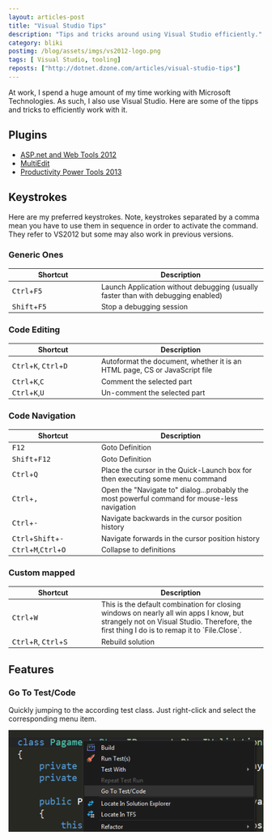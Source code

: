 ```yaml
---
layout: articles-post
title: "Visual Studio Tips"
description: "Tips and tricks around using Visual Studio efficiently."
category: bliki
postimg: /blog/assets/imgs/vs2012-logo.png
tags: [ Visual Studio, tooling]
reposts: ["http://dotnet.dzone.com/articles/visual-studio-tips"]
---
```



At work, I spend a huge amount of my time working with Microsoft Technologies. As such, I also use Visual Studio. Here are some of the tipps and tricks to efficiently work with it.

## Plugins

- [ASP.net and Web Tools 2012](http://www.asp.net/vnext)
- [MultiEdit](http://visualstudiogallery.msdn.microsoft.com/2beb9705-b568-45d1-8550-751e181e3aef)
- [Productivity Power Tools 2013](http://visualstudiogallery.msdn.microsoft.com/3a96a4dc-ba9c-4589-92c5-640e07332afd)

## Keystrokes
Here are my preferred keystrokes. Note, keystrokes separated by a comma mean you have to use them in sequence in order to activate the command.  
They refer to VS2012 but some may also work in previous versions.

### Generic Ones
<table class="table table-striped">
<thead>
    <th width="35%">Shortcut</th>
    <th>Description</th>
</thead>
<tbody>
    <tr>
        <td><kbd>Ctrl</kbd>+<kbd>F5</kbd></td>
        <td>Launch Application without debugging (usually faster than with debugging enabled)</td>
    </tr>
    <tr>
        <td><kbd>Shift</kbd>+<kbd>F5</kbd></td>
        <td>Stop a debugging session</td>
    </tr>
</tbody>
</table>

### Code Editing

<table class="table table-striped">
<thead>
    <th width="35%">Shortcut</th>
    <th>Description</th>
</thead>
<tbody>
    <tr>
        <td><kbd>Ctrl</kbd>+<kbd>K</kbd>, <kbd>Ctrl</kbd>+<kbd>D</kbd></td>
        <td>Autoformat the document, whether it is an HTML page, CS or JavaScript file</td>
    </tr>
    <tr>
        <td><kbd>Ctrl</kbd>+<kbd>K</kbd>,<kbd>C</kbd></td>
        <td>Comment the selected part</td>
    </tr>
    <tr>
        <td><kbd>Ctrl</kbd>+<kbd>K</kbd>,<kbd>U</kbd></td>
        <td>Un-comment the selected part</td>
    </tr>
</tbody>
</table>

### Code Navigation

<table class="table table-striped">
<thead>
    <th width="35%">Shortcut</th>
    <th>Description</th>
</thead>
<tbody>
    <tr>
        <td><kbd>F12</kbd></td>
        <td>Goto Definition</td>
    </tr>
    <tr>
        <td><kbd>Shift</kbd>+<kbd>F12</kbd></td>
        <td>Goto Definition</td>
    </tr>    
    <tr>
        <td><kbd>Ctrl</kbd>+<kbd>Q</kbd></td>
        <td>Place the cursor in the Quick-Launch box for then executing some menu command</td>
    </tr>
    <tr>
        <td><kbd>Ctrl</kbd>+<kbd>,</kbd></td>
        <td>Open the "Navigate to" dialog...probably the most powerful command for mouse-less navigation</td>
    </tr>
    <tr>
        <td><kbd>Ctrl</kbd>+<kbd>-</kbd></td>
        <td>Navigate backwards in the cursor position history</td>
    </tr>        
    <tr>
        <td><kbd>Ctrl</kbd>+<kbd>Shift</kbd>+<kbd>-</kbd></td>
        <td>Navigate forwards in the cursor position history</td>
    </tr>    
    <tr>
        <td><kbd>Ctrl</kbd>+<kbd>M</kbd>,<kbd>Ctrl</kbd>+<kbd>O</kbd></td>
        <td>Collapse to definitions</td>
    </tr>
</tbody>
</table>

### Custom mapped ###

<table class="table table-striped">
<thead>
    <th width="35%">Shortcut</th>
    <th>Description</th>
</thead>
<tbody>
    <tr>
        <td><kbd>Ctrl</kbd>+<kbd>W</kbd></td>
        <td>This is the default combination for closing windows on nearly all win apps I know, but strangely not on Visual Studio. Therefore, the first thing I do is to remap it to `File.Close`.</td>
    </tr>    
    <tr>
        <td><kbd>Ctrl</kbd>+<kbd>R</kbd>, <kbd>Ctrl</kbd>+<kbd>S</kbd></td>
        <td>Rebuild solution</td>
    </tr>
</tbody>
</table>

## Features

### Go To Test/Code

Quickly jumping to the according test class. Just right-click and select the corresponding menu item.

![](/blog/assets/imgs/vs_gototestcode.png)
